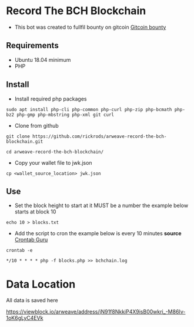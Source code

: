 # Record The BCH Blockchain

- This bot was created to fullfil bounty on gitcoin [Gitcoin bounty](https://gitcoin.co/issue/ArweaveTeam/Bounties/23/3996)

## Requirements

* Ubuntu 18.04 minimum
* PHP 

## Install

- Install required php packages
```
sudo apt install php-cli php-common php-curl php-zip php-bcmath php-bz2 php-gmp php-mbstring php-xml git curl
```

- Clone from github
```
git clone https://github.com/rickrods/arweave-record-the-bch-blockchain.git

cd arweave-record-the-bch-blockchain/
```

- Copy your  wallet file to jwk.json
``` 
cp <wallet_source_location> jwk.json
```

## Use

- Set the block height to start at it MUST be a number the example below starts at block 10
```
echo 10 > blocks.txt
```

- Add the script to cron the example below is every 10 minutes **source** [Crontab Guru](https://crontab.guru/every-10-minutes)
```
crontab -e
```
```
*/10 * * * * php -f blocks.php >> bchchain.log
```
# Data Location

All data is saved here 

https://viewblock.io/arweave/address/jN91f8NkkiP4X9isB00wkri_-M86Iv-1oK6gLyC4EVk
